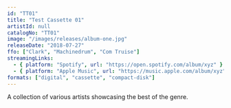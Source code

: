 ```yaml
---
id: "TT01"
title: "Test Cassette 01"
artistId: null
catalogNo: "TT01"
image: "/images/releases/album-one.jpg"
releaseDate: "2018-07-27"
ffo: ["Clark", "Machinedrum", "Com Truise"]
streamingLinks:
  - { platform: "Spotify", url: "https://open.spotify.com/album/xyz" }
  - { platform: "Apple Music", url: "https://music.apple.com/album/xyz" }
formats: ["digital", "cassette", "compact-disk"]
---
```


A collection of various artists showcasing the best of the genre.
